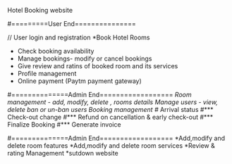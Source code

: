  Hotel Booking website 

#=========User End===============

// User login and registration
*Book Hotel Rooms
* Check booking availability 
* Manage bookings- modify or cancel bookings
* Give review and ratins of booked room and its services
* Profile management 
* Online payment (Paytm payment gateway)


#==============Admin End==================
*Room management - add, modify, delete , rooms details
*Manage users - view, delete ban or un-ban users
*Booking management 
   #*** Arrival status
   #*** Check-out change
   #*** Refund on cancellation & early check-out 
   #*** Finalize Booking
   #*** Generate invoice


#==============Admin End==================
*Add,modify and delete room features
*Add,modify and delete room services
*Review & rating Management 
*sutdown website
